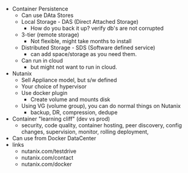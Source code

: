 * Container Persistence
  * Can use DAta Stores
  * Local Storage - DAS (Direct Attached Storage)
    * How do you back it up?  verify db's are not corrupted
  * 3-tier (remote storage)
    * Not flexible, might take months to install
  * Distributed Storage - SDS (Software defined service)
    * can add space/storage as you need them.
  * Can run in cloud
    * but might not want to run in cloud.  
* Nutanix
  * Sell Appliance model, but s/w defined
  * Your choice of hypervisor
  * Use docker plugin
    * Create volume and mounts disk
  * Using VG (volume group), you can do normal things on Nutanix
    * backup, DR, compression, dedupe
* Container "learning cliff" (dev vs prod)
  * security, code quality, container hosting, peer discovery, config changes, supervision, monitor, rolling deployment, 
* Can use from Docker DataCenter
* links
  * nutanix.com/testdrive
  * nutanix.com/contact
  * nutanix.com/docker
